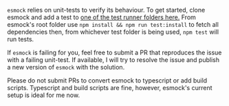 `esmock` relies on unit-tests to verify its behaviour. To get started, clone esmock and add a test to [one of the test runner folders here.][0] From esmock's root folder use `npm install && npm run test:install` to fetch all dependencies then, from whichever test folder is being used, `npm test` will run tests.

If `esmock` is failing for you, feel free to submit a PR that reproduces the issue with a failing unit-test. If available, I will try to resolve the issue and publish a new version of `esmock` with the solution.

Please do not submit PRs to convert esmock to typescript or add build scripts. Typescript and build scripts are fine, however, esmock's current setup is ideal for me now.


[0]: https://github.com/iambumblehead/esmock/tree/master/tests

